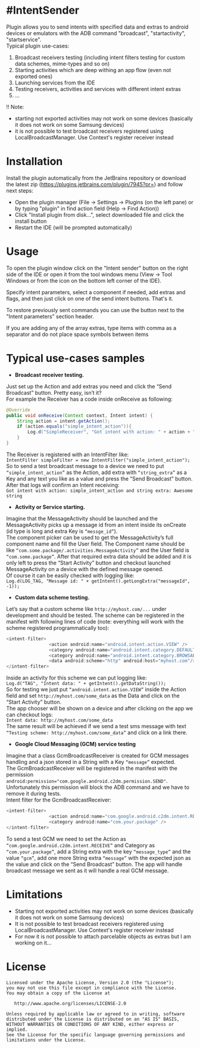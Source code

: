 #IntentSender
=========
Plugin allows you to send intents with specified data and extras to android devices or emulators with the ADB command "broadcast", "startactivity", "startservice".  
Typical plugin use-cases:
 1. Broadcast receivers testing (including intent filters testing for custom data schemes, mime-types and so on)
 2. Starting activities which are deep withing an app flow (even not exported ones)
 3. Launching services from the IDE
 4. Testing receivers, activities and services with different intent extras
 5. ...

!! Note: 
  - starting not exported activities may not work on some devices (basically it does not work on some Samsung devices)
  - it is not possible to test broadcast receivers registered using LocalBroadcastManager. Use Context's register receiver instead

Installation
========
Install the plugin automatically from the JetBrains repository or download the latest zip (https://plugins.jetbrains.com/plugin/7945?pr=) and follow next steps:
- Open the plugin manager (File -> Settings -> Plugins (on the left pane) or by typing "plugin" in find action field (Help -> Find Action))
- Click "Install plugin from disk...", select downloaded file and click the install button
- Restart the IDE (will be prompted automatically)

Usage
========
To open the plugin window click on the "Intent sender" button on the right side of the IDE or open it from the tool windows menu (View -> Tool Windows or from the icon on the bottom left corner of the IDE).


Specify intent parameters, select a component if needed, add extras and flags, and then just click on one of the send intent buttons. That's it.


To restore previously sent commands you can use the button next to the "Intent parameters" section header.

If you are adding any of the array extras, type items with comma as a separator and do not place space symbols between items

Typical use-cases samples
========

* <b>Broadcast receiver testing.</b>


Just set up the Action and add extras you need and click the “Send Broadcast” button. Pretty easy, isn’t it?  
For example the Receiver has a code inside onReceive as following:  
```java
@Override
public void onReceive(Context context, Intent intent) {
	String action = intent.getAction();
	if (action.equals("simple_intent_action")){
		Log.d("SimpleReceiver", "Got intent with action: " + action + " and string extra: " + intent.getStringExtra("string_extra"));
	}
}
```
The Receiver is registered with an IntentFilter like:  
`IntentFilter simpleFilter = new IntentFilter("simple_intent_action");`  
So to send a test broadcast message to a device we need to put `“simple_intent_action”` as the Action, add extra with `“string_extra”` as a Key and any text you like as a value and press the “Send Broadcast” button. After that logs will confirm an Intent receiving:  
`Got intent with action: simple_intent_action and string extra: Awesome string`


* <b>Activity or Service starting.</b>


Imagine that the MessageActivity should be launched and the MessageActivity picks up a message id from an intent inside its onCreate (id type is long and extra Key is `“messge_id”`).  
The component picker can be used to get the MessageActivity’s full component name and fill the User field. The Component name should be like `“com.some.package/.activities.MessageActivity”` and the User field is `“com.some.package”`. After that required extra data should be added and it is only left to press the “Start Activity” button and checkout launched MessageActivity on a device with the defined message opened.  
Of course it can be easily checked with logging like:  
`Log.d(LOG_TAG, "Message id: " + getIntent().getLongExtra("messageId", -1));`


* <b>Custom data scheme testing.</b>


Let’s say that a custom scheme like `http://myhost.com/...` under development and should be tested.
The scheme can be registered in the manifest with following lines of code (note: everything will work with the scheme registered programmatically too):
```java
<intent-filter>
                <action android:name="android.intent.action.VIEW" />
                <category android:name="android.intent.category.DEFAULT" />
                <category android:name="android.intent.category.BROWSABLE" />
                <data android:scheme="http" android:host="myhost.com"/>
</intent-filter>
```
Inside an activity for this scheme we can put logging like:  
`Log.d("TAG", "Intent data: " + getIntent().getDataString());`  
So for testing we just put `“android.intent.action.VIEW”` inside the Action field and set `http://myhost.com/some_data` as the Data and click on the “Start Activity” button.  
The app chooser will be shown on a device and after clicking on the app we can checkout logs:  
`Intent data: http://myhost.com/some_data`  
The same result will be achieved if we send a test sms message with text `“Testing scheme: http://myhost.com/some_data”` and click on a link there.  


* <b>Google Cloud Messaging (GCM) service testing</b>


Imagine that a class GcmBroadcastReceiver is created for GCM messages handling and a json stored in a String with a Key `“message”` expected.  
The GcmBroadcastReceiver will be registered in the manifest with the permission `android:permission="com.google.android.c2dm.permission.SEND"`. Unfortunately this permission will block the ADB command and we have to remove it during tests.  
Intent filter for the GcmBroadcastReceiver:  
```java
<intent-filter>
                <action android:name="com.google.android.c2dm.intent.RECEIVE" />
                <category android:name="com.your.package" />
</intent-filter>
```
To send a test GCM we need to set the Action as `“com.google.android.c2dm.intent.RECEIVE”` and Category as `“com.your.package”`, add a String extra with the key `“message_type”` and the value `“gcm”`, add one more String extra `“message”` with the expected json as the value and click on the “Send Broadcast” button. The app will handle broadcast message we sent as it will handle a real GCM message.  

Limitations
========
  + Starting not exported activities may not work on some devices (basically it does not work on some Samsung devices)
  + It is not possible to test broadcast receivers registered using LocalBroadcastManager. Use Context's register receiver instead
  + For now it is not possible to attach parcelable objects as extras but I am working on it...

License
=======

    Licensed under the Apache License, Version 2.0 (the "License");
    you may not use this file except in compliance with the License.
    You may obtain a copy of the License at

       http://www.apache.org/licenses/LICENSE-2.0

    Unless required by applicable law or agreed to in writing, software
    distributed under the License is distributed on an "AS IS" BASIS,
    WITHOUT WARRANTIES OR CONDITIONS OF ANY KIND, either express or implied.
    See the License for the specific language governing permissions and
    limitations under the License.

